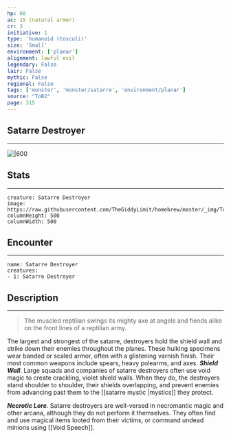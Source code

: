 ```yaml
---
hp: 60
ac: 15 (natural armor)
cr: 3
initiative: 1
type: 'humanoid (tosculi)'    
size: 'Small'
environment: ['planar']
alignment: lawful evil
legendary: False
lair: False
mythic: False
regional: False
tags: ['monster', 'monster/satarre', 'environment/planar']
source: "ToB2"
page: 315
---
```


## Satarre Destroyer
---

![|600](https://raw.githubusercontent.com/TheGiddyLimit/homebrew/master/_img/ToB2/creature/Satarre%20Destroyer.webp)

## Stats
---

```statblock
creature: Satarre Destroyer
image: https://raw.githubusercontent.com/TheGiddyLimit/homebrew/master/_img/ToB2/creature/token/Satarre%20Destroyer%20%28Token%29.png
columnHeight: 500
columnWidth: 500
```

## Encounter
---

```encounter-table
name: Satarre Destroyer
creatures:
- 1: Satarre Destroyer
```

## Description
---
>The muscled reptilian swings its mighty axe at angels and fiends alike on the front lines of a reptilian army.

The largest and strongest of the satarre, destroyers hold the shield wall and strike down their enemies throughout the planes. These hulking specimens wear banded or scaled armor, often with a glistening varnish finish. Their most common weapons include spears, heavy polearms, and axes.
**_Shield Wall_**. Large squads and companies of satarre destroyers often use void magic to create crackling, violet shield walls. When they do, the destroyers stand shoulder to shoulder, their shields overlapping, and prevent enemies from advancing past them to the [[satarre mystic \|mystics]] they protect.

**_Necrotic Lore_**. Satarre destroyers are well-versed in necromantic magic and other arcana, although they do not perform it themselves. They often find and use magical items looted from their victims, or command undead minions using [[Void Speech]].






